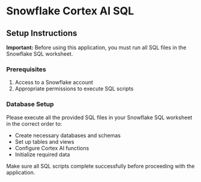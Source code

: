 # Snowflake Cortex AI SQL

## Setup Instructions

**Important:** Before using this application, you must run all SQL files in the Snowflake SQL worksheet.

### Prerequisites
1. Access to a Snowflake account
2. Appropriate permissions to execute SQL scripts

### Database Setup
Please execute all the provided SQL files in your Snowflake SQL worksheet in the correct order to:
- Create necessary databases and schemas
- Set up tables and views
- Configure Cortex AI functions
- Initialize required data

Make sure all SQL scripts complete successfully before proceeding with the application.